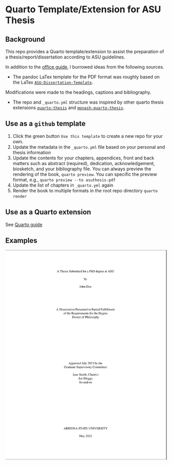# Quarto Template/Extension for ASU Thesis

## Background

This repo provides a Quarto template/extension to assist the preparation of a thesis/report/dissertation according to ASU guidelines.

In addition to the [office guide](https://graduate.asu.edu/current-students/completing-your-degree/formatting-your-thesis-or-dissertation), I burrowed ideas from the following sources.

* The pandoc LaTex template for the PDF format was roughly based on the LaTex [`ASU-Dissertation-Template`](https://github.com/GarenSidonius/ASU-Dissertation-Template).

Modifications were made to the headings, captions and bibliography.

* The repo and `_quarto.yml` structure was inspired by other quarto thesis extensions [`quarto-thesis`](https://github.com/nmfs-opensci/quarto-thesis) and [`monash-quarto-thesis`](https://github.com/numbats/monash-quarto-thesis/tree/main).

## Use as a `github` template

1. Click the green button `Use this template` to create a new repo for your own.
2. Update the metadata in the `_quarto.yml` file based on your personal and thesis information
3. Update the contents for your chapters, appendices, front and back matters such as abstract (required), dedication, acknowledgement, biosketch, and your bibliography file.
  You can always preview the rendering of the book, `quarto preview`. You can specific the preview format, e.g., `quarto preview --to asuthesis-pdf`
4. Update the list of chapters in `_quarto.yml` again
5. Render the book to multiple formats in the root repo directory `quarto render`

## Use as a Quarto extension

See [Quarto guide](https://quarto.org/docs/extensions/managing.html)

## Examples

[![PDF version](example/example-pdf.png)](docs/A-Thesis-Submitted-for-a-PhD-degree-at-ASU.pdf)





